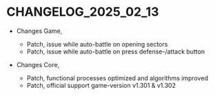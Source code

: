 ﻿# CHANGELOG_2025_02_13

+ Changes Game,
  - Patch, issue while auto-battle on opening sectors
  - Patch, issue while auto-battle on press defense-/attack button

+ Changes Core,
  - Patch, functional processes optimized and algorithms improved
  - Patch, official support game-version v1.301 & v1.302